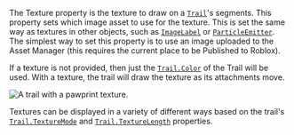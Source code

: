 The Texture property is the texture to draw on a [`Trail`](https://create.roblox.com/docs/reference/engine/classes/Trail)'s segments.
This property sets which image asset to use for the texture. This is set
the same way as textures in other objects, such as [`ImageLabel`](https://create.roblox.com/docs/reference/engine/classes/ImageLabel) or
[`ParticleEmitter`](https://create.roblox.com/docs/reference/engine/classes/ParticleEmitter). The simplest way to set this property is to use
an image uploaded to the Asset Manager (this requires the current place to
be Published to Roblox).

If a texture is not provided, then just the [`Trail.Color`](https://create.roblox.com/docs/reference/engine/classes/Trail#Color) of the
Trail will be used. With a texture, the trail will draw the texture as its
attachments move.

![A trail with a pawprint texture.](https://prod.docsiteassets.roblox.com/assets/legacy/TrailTexture.gif)

Textures can be displayed in a variety of different ways based on the
trail's [`Trail.TextureMode`](https://create.roblox.com/docs/reference/engine/classes/Trail#TextureMode) and [`Trail.TextureLength`](https://create.roblox.com/docs/reference/engine/classes/Trail#TextureLength)
properties.
